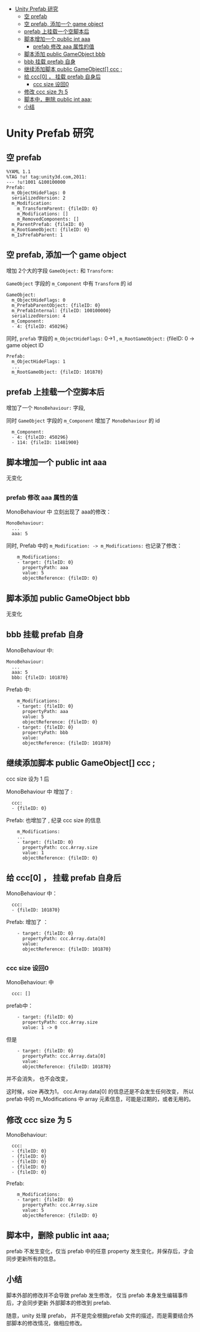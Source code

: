 [](...menustart)

- [Unity Prefab 研究](#78b2b08ad01c22c1f14bc8819c10dd29)
    - [空 prefab](#6d709c5dbee8c6e1d4833e35ea5ed9a3)
    - [空 prefab, 添加一个 game object](#e386fc72a64bbb6f28f320bfcc082f2a)
    - [prefab 上挂载一个空脚本后](#35ca7ecc7d43115b34d96761e3a112d7)
    - [脚本增加一个 public int aaa](#8e11a01ecccc92c779ea4236c659dacf)
        - [prefab 修改 aaa 属性的值](#d7521ff8314459d28ef10fa96c59e054)
    - [脚本添加 public GameObject bbb](#94720a7b28fb47e9d387e0e3182ce839)
    - [bbb 挂载 prefab 自身](#b4236c8d3afa787bc275008053008471)
    - [继续添加脚本 public GameObject\[\] ccc ;](#6631c7ed396f518c2bfa5571fe54398b)
    - [给 ccc\[0\] ， 挂载 prefab 自身后](#4e88c150f945c68cc53c3796fdc3c04e)
        - [ccc size 设回0](#d26305a20f7a0ecc5633081925662694)
    - [修改 ccc size 为 5](#580d91660f00d6322bd42b9483f32333)
    - [脚本中，删除 public int aaa;](#bc66081dee086ba862581d22f6a78bfb)
    - [小结](#5db9fd7c5a5554033a1f4bb7e6d86e7e)

[](...menuend)


<h2 id="78b2b08ad01c22c1f14bc8819c10dd29"></h2>

# Unity Prefab 研究

<h2 id="6d709c5dbee8c6e1d4833e35ea5ed9a3"></h2>

## 空 prefab

```
%YAML 1.1
%TAG !u! tag:unity3d.com,2011:
--- !u!1001 &100100000
Prefab:
  m_ObjectHideFlags: 0
  serializedVersion: 2
  m_Modification:
    m_TransformParent: {fileID: 0}
    m_Modifications: []
    m_RemovedComponents: []
  m_ParentPrefab: {fileID: 0}
  m_RootGameObject: {fileID: 0}
  m_IsPrefabParent: 1

```

<h2 id="e386fc72a64bbb6f28f320bfcc082f2a"></h2>

## 空 prefab, 添加一个 game object


增加 2个大的字段 `GameObject:`  和  `Transform:`

`GameObject` 字段的 `m_Component` 中有 `Transform` 的 id

```
GameObject:
  m_ObjectHideFlags: 0
  m_PrefabParentObject: {fileID: 0}
  m_PrefabInternal: {fileID: 100100000}
  serializedVersion: 4
  m_Component:
  - 4: {fileID: 450296}
```


同时, `prefab` 字段的 `m_ObjectHideFlags:` 0->1 , `m_RootGameObject:` {fileID:  0 -> game object ID

```
Prefab:
  m_ObjectHideFlags: 1
  ...
  m_RootGameObject: {fileID: 101870}
```


<h2 id="35ca7ecc7d43115b34d96761e3a112d7"></h2>

## prefab 上挂载一个空脚本后

增加了一个 `MonoBehaviour:` 字段,

同时  `GameObject` 字段的 `m_Component` 增加了 `MonoBehaviour` 的 id

```
  m_Component:
  - 4: {fileID: 450296}
  - 114: {fileID: 11481900}
```


<h2 id="8e11a01ecccc92c779ea4236c659dacf"></h2>

## 脚本增加一个 public int aaa

无变化

<h2 id="d7521ff8314459d28ef10fa96c59e054"></h2>

###  prefab 修改 aaa 属性的值


MonoBehaviour 中 立刻出现了 aaa的修改：

```
MonoBehaviour:
  ...
  aaa: 5
```

同时, Prefab 中的   `m_Modification: -> m_Modifications:` 也记录了修改：

```
    m_Modifications:
    - target: {fileID: 0}
      propertyPath: aaa
      value: 5
      objectReference: {fileID: 0}
```


<h2 id="94720a7b28fb47e9d387e0e3182ce839"></h2>

## 脚本添加 public GameObject bbb

无变化


<h2 id="b4236c8d3afa787bc275008053008471"></h2>

## bbb 挂载 prefab 自身

MonoBehaviour 中:  

```
MonoBehaviour:
  ...
  aaa: 5
  bbb: {fileID: 101870}
```
  

Prefab 中:

```
    m_Modifications:
    - target: {fileID: 0}
      propertyPath: aaa
      value: 5
      objectReference: {fileID: 0}
    - target: {fileID: 0}
      propertyPath: bbb
      value: 
      objectReference: {fileID: 101870}
```

<h2 id="6631c7ed396f518c2bfa5571fe54398b"></h2>

## 继续添加脚本 public GameObject[] ccc ;

ccc size 设为 1 后

MonoBehaviour 中 增加了 :

```
  ccc:
  - {fileID: 0}
```

Prefab: 也增加了 , 纪录 ccc size 的信息

```
    m_Modifications:
    ...
    - target: {fileID: 0}
      propertyPath: ccc.Array.size
      value: 1
      objectReference: {fileID: 0}
```


<h2 id="4e88c150f945c68cc53c3796fdc3c04e"></h2>

## 给 ccc[0] ， 挂载 prefab 自身后

MonoBehaviour 中：

```
  ccc:
  - {fileID: 101870}
```

Prefab: 增加了 ：

```
    - target: {fileID: 0}
      propertyPath: ccc.Array.data[0]
      value: 
      objectReference: {fileID: 101870}
```


<h2 id="d26305a20f7a0ecc5633081925662694"></h2>

### ccc size 设回0 

MonoBehaviour: 中

```
  ccc: []
```

prefab中：

```
    - target: {fileID: 0}
      propertyPath: ccc.Array.size
      value: 1 -> 0
```

但是

```
    - target: {fileID: 0}
      propertyPath: ccc.Array.data[0]
      value: 
      objectReference: {fileID: 101870}
```

并不会消失， 也不会改变， 

这时候，size 再改为1， ccc.Array.data[0] 的信息还是不会发生任何改变，
所以 prefab 中的 m_Modifications 中 array 元素信息，可能是过期的，或者无用的。

<h2 id="580d91660f00d6322bd42b9483f32333"></h2>

## 修改 ccc size 为 5

MonoBehaviour:

```
  ccc:
  - {fileID: 0}
  - {fileID: 0}
  - {fileID: 0}
  - {fileID: 0}
  - {fileID: 0}
```

Prefab:

```
    m_Modifications:
    - target: {fileID: 0}
      propertyPath: ccc.Array.size
      value: 5
      objectReference: {fileID: 0}
```

<h2 id="bc66081dee086ba862581d22f6a78bfb"></h2>

## 脚本中，删除 public int aaa;

prefab 不发生变化，仅当 prefab 中的任意 property 发生变化，并保存后，才会同步更新所有的信息。


<h2 id="5db9fd7c5a5554033a1f4bb7e6d86e7e"></h2>

## 小结

脚本外部的修改并不会导致 prefab 发生修改， 仅当 prefab 本身发生编辑事件后，才会同步更新 外部脚本的修改到 prefab.

随意，unity 处理 prefab， 并不是完全根据prefab 文件的描述，而是需要结合外部脚本的修改情况，做相应修改。


